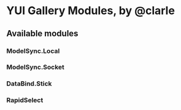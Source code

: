 YUI Gallery Modules, by @clarle
===============================

Available modules
-----------------

### ModelSync.Local

### ModelSync.Socket

### DataBind.Stick

### RapidSelect
